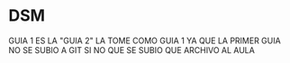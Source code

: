 # DSM
GUIA 1 ES LA "GUIA 2"
LA TOME COMO GUIA 1 YA QUE LA PRIMER GUIA NO SE SUBIO A GIT SI NO QUE SE SUBIO QUE ARCHIVO AL AULA
